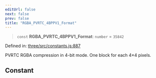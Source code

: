 ```yaml
---
editUrl: false
next: false
prev: false
title: "RGBA_PVRTC_4BPPV1_Format"
---
```


> `const` **RGBA\_PVRTC\_4BPPV1\_Format**: `number` = `35842`

Defined in: [three/src/constants.js:887](https://github.com/DefinitelyMaybe/three-i18n/blob/fa57b79433d1c349ffb23a78727299c8d4190136/three/src/constants.js#L887)

PVRTC RGBA compression in 4-bit mode. One block for each 4×4 pixels.

## Constant

